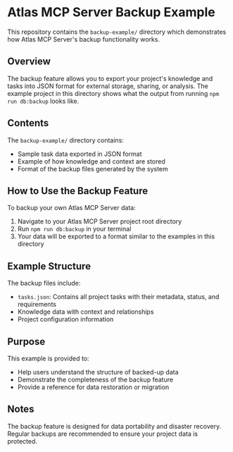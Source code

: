 # Atlas MCP Server Backup Example

This repository contains the `backup-example/` directory which demonstrates how Atlas MCP Server's backup functionality works.

## Overview

The backup feature allows you to export your project's knowledge and tasks into JSON format for external storage, sharing, or analysis. The example project in this directory shows what the output from running `npm run db:backup` looks like.

## Contents

The `backup-example/` directory contains:
- Sample task data exported in JSON format
- Example of how knowledge and context are stored
- Format of the backup files generated by the system

## How to Use the Backup Feature

To backup your own Atlas MCP Server data:

1. Navigate to your Atlas MCP Server project root directory
2. Run `npm run db:backup` in your terminal
3. Your data will be exported to a format similar to the examples in this directory

## Example Structure

The backup files include:
- `tasks.json`: Contains all project tasks with their metadata, status, and requirements
- Knowledge data with context and relationships
- Project configuration information

## Purpose

This example is provided to:
- Help users understand the structure of backed-up data
- Demonstrate the completeness of the backup feature
- Provide a reference for data restoration or migration

## Notes

The backup feature is designed for data portability and disaster recovery. Regular backups are recommended to ensure your project data is protected.